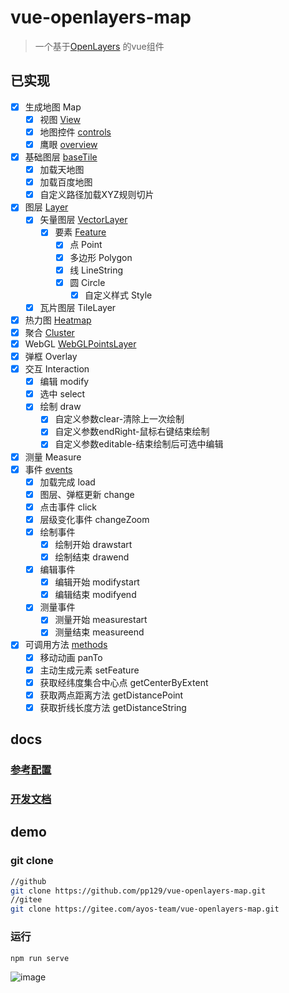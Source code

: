 # vue-openlayers-map

> 一个基于[OpenLayers](https://openlayers.org/) 的vue组件

## 已实现

- [x] 生成地图 Map
  - [x] 视图 [View](DEV.md#view)
  - [x] 地图控件 [controls](DEV.md#controls)
  - [x] 鹰眼 [overview](DEV.md#overview)
- [x] 基础图层 [baseTile](DEV.md#basetile)
  - [x] 加载天地图
  - [x] 加载百度地图
  - [x] 自定义路径加载XYZ规则切片
- [x] 图层 [Layer](LAYER.md)
  - [x] 矢量图层 [VectorLayer](LAYER.md#vectorlayer)
    - [x] 要素 [Feature](LAYER.md#feature)
      - [x] 点 Point
      - [x] 多边形 Polygon
      - [x] 线 LineString
      - [x] 圆 Circle
        - [x] 自定义样式 Style
  - [x] 瓦片图层 TileLayer
- [x] 热力图 [Heatmap](LAYER.md#heatmap)
- [x] 聚合 [Cluster](LAYER.md#cluster)
- [x] WebGL [WebGLPointsLayer](LAYER.md#webglpoints)
- [x] 弹框 Overlay
- [x] 交互 Interaction
  - [x] 编辑 modify
  - [x] 选中 select
  - [x] 绘制 draw
    - [x] 自定义参数clear-清除上一次绘制
    - [x] 自定义参数endRight-鼠标右键结束绘制
    - [x] 自定义参数editable-结束绘制后可选中编辑
- [x] 测量 Measure
- [x] 事件 [events](DEV.md#events)
  - [x] 加载完成 load
  - [x] 图层、弹框更新 change
  - [x] 点击事件 click
  - [x] 层级变化事件 changeZoom
  - [x] 绘制事件
    - [x] 绘制开始 drawstart
    - [x] 绘制结束 drawend
  - [x] 编辑事件
    - [x] 编辑开始 modifystart
    - [x] 编辑结束 modifyend
  - [x] 测量事件
    - [x] 测量开始 measurestart
    - [x] 测量结束 measureend
- [x] 可调用方法 [methods](DEV.md#methods)
  - [x] 移动动画 panTo
  - [x] 主动生成元素 setFeature
  - [x] 获取经纬度集合中心点 getCenterByExtent
  - [x] 获取两点距离方法 getDistancePoint
  - [x] 获取折线长度方法 getDistanceString

## docs

### [参考配置](OPTION.md)

### [开发文档](DEV.md)

## demo

### git clone

```bash
//github
git clone https://github.com/pp129/vue-openlayers-map.git
//gitee
git clone https://gitee.com/ayos-team/vue-openlayers-map.git
```

### 运行
```bash
npm run serve
```

![image](examples/assets/screenshot/screenshot.png)
